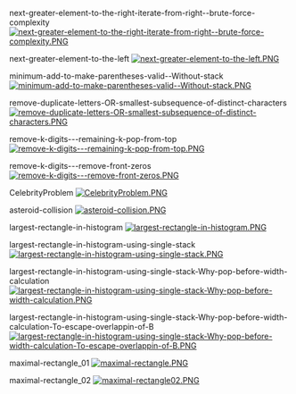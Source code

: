 next-greater-element-to-the-right-iterate-from-right--brute-force-complexity
[![next-greater-element-to-the-right-iterate-from-right--brute-force-complexity.PNG](attachment:12865/5ee3984990%2Fnext-greater-element-to-the-right-iterate-from-right-%26%26-brute-force-complexity.PNG)](attachment:12865/5ee3984990%2Fnext-greater-element-to-the-right-iterate-from-right-%26%26-brute-force-complexity.PNG)

next-greater-element-to-the-left
[![next-greater-element-to-the-left.PNG](attachment:12865/9a3e5131f6%2Fnext-greater-element-to-the-left.PNG)](attachment:12865/9a3e5131f6%2Fnext-greater-element-to-the-left.PNG)

minimum-add-to-make-parentheses-valid--Without-stack
[![minimum-add-to-make-parentheses-valid--Without-stack.PNG](attachment:12865/45755068c5%2Fminimum-add-to-make-parentheses-valid--Without-stack.PNG)](attachment:12865/45755068c5%2Fminimum-add-to-make-parentheses-valid--Without-stack.PNG)

remove-duplicate-letters-OR-smallest-subsequence-of-distinct-characters
[![remove-duplicate-letters-OR-smallest-subsequence-of-distinct-characters.PNG](attachment:12865/8560ce375a%2Fremove-duplicate-letters-OR-smallest-subsequence-of-distinct-characters.PNG)](attachment:12865/8560ce375a%2Fremove-duplicate-letters-OR-smallest-subsequence-of-distinct-characters.PNG)

remove-k-digits---remaining-k-pop-from-top
[![remove-k-digits---remaining-k-pop-from-top.PNG](attachment:12865/cd19a8b237%2Fremove-k-digits---remaining-k-pop-from-top.PNG)](attachment:12865/cd19a8b237%2Fremove-k-digits---remaining-k-pop-from-top.PNG)

remove-k-digits---remove-front-zeros
[![remove-k-digits---remove-front-zeros.PNG](attachment:12865/a104511f1e%2Fremove-k-digits---remove-front-zeros.PNG)](attachment:12865/a104511f1e%2Fremove-k-digits---remove-front-zeros.PNG)

CelebrityProblem
[![CelebrityProblem.PNG](attachment:12865/b566395c86%2FCelebrityProblem.PNG)](attachment:12865/b566395c86%2FCelebrityProblem.PNG)

asteroid-collision
[![asteroid-collision.PNG](attachment:12865/fc74b5d676%2Fasteroid-collision.PNG)](attachment:12865/fc74b5d676%2Fasteroid-collision.PNG)

largest-rectangle-in-histogram
[![largest-rectangle-in-histogram.PNG](attachment:12865/e099dae14a%2Flargest-rectangle-in-histogram.PNG)](attachment:12865/e099dae14a%2Flargest-rectangle-in-histogram.PNG)

largest-rectangle-in-histogram-using-single-stack
[![largest-rectangle-in-histogram-using-single-stack.PNG](attachment:12865/0b8bb59421%2Flargest-rectangle-in-histogram-using-single-stack.PNG)](attachment:12865/0b8bb59421%2Flargest-rectangle-in-histogram-using-single-stack.PNG)

largest-rectangle-in-histogram-using-single-stack-Why-pop-before-width-calculation
[![largest-rectangle-in-histogram-using-single-stack-Why-pop-before-width-calculation.PNG](attachment:12865/f00123fec1%2Flargest-rectangle-in-histogram-using-single-stack-Why-pop%28%29-before-width-calculation.PNG)](attachment:12865/f00123fec1%2Flargest-rectangle-in-histogram-using-single-stack-Why-pop%28%29-before-width-calculation.PNG)

largest-rectangle-in-histogram-using-single-stack-Why-pop-before-width-calculation-To-escape-overlappin-of-B
[![largest-rectangle-in-histogram-using-single-stack-Why-pop-before-width-calculation-To-escape-overlappin-of-B.PNG](attachment:12865/3325bb5a94%2Flargest-rectangle-in-histogram-using-single-stack-Why-pop%28%29-before-width-calculation-To-escape-overlappin-of-B.PNG)](attachment:12865/3325bb5a94%2Flargest-rectangle-in-histogram-using-single-stack-Why-pop%28%29-before-width-calculation-To-escape-overlappin-of-B.PNG)

maximal-rectangle_01
[![maximal-rectangle.PNG](attachment:12865/f099939ff3%2Fmaximal-rectangle.PNG)](attachment:12865/f099939ff3%2Fmaximal-rectangle.PNG)

maximal-rectangle_02
[![maximal-rectangle02.PNG](attachment:12865/63723aca85%2Fmaximal-rectangle02.PNG)](attachment:12865/63723aca85%2Fmaximal-rectangle02.PNG)
